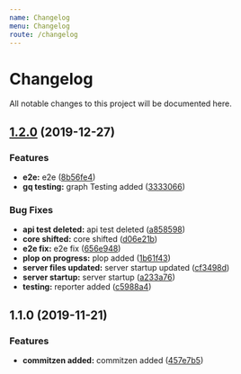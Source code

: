 ```yaml
---
name: Changelog
menu: Changelog
route: /changelog
---
```


# Changelog

All notable changes to this project will be documented here.

## [1.2.0](https://gitlab.com/smitray/nextpro/compare/v1.1.0...v1.2.0) (2019-12-27)


### Features

* **e2e:** e2e ([8b56fe4](https://gitlab.com/smitray/nextpro/commit/8b56fe4d056f30ef21374aaaa99bf9bb058f7af8))
* **gq testing:** graph Testing added ([3333066](https://gitlab.com/smitray/nextpro/commit/3333066eae08f5fd66d4c5e8aa7d2dbc99c61991))


### Bug Fixes

* **api test deleted:** api test deleted ([a858598](https://gitlab.com/smitray/nextpro/commit/a8585984f2e00ca0127669b25c11c9ca349d722d))
* **core shifted:** core shifted ([d06e21b](https://gitlab.com/smitray/nextpro/commit/d06e21b989110ddb6df6f68e5300b87806a1f1a1))
* **e2e fix:** e2e fix ([656e948](https://gitlab.com/smitray/nextpro/commit/656e9489d9c1832c6aa4713665534567ab66c39a))
* **plop on progress:** plop added ([1b61f43](https://gitlab.com/smitray/nextpro/commit/1b61f434c4dd252d53e43c863ad6b3e145573c8c))
* **server files updated:** server startup updated ([cf3498d](https://gitlab.com/smitray/nextpro/commit/cf3498d11c18b6ca4ce7e605a45bad1a1f4e760f))
* **server startup:** server startup ([a233a76](https://gitlab.com/smitray/nextpro/commit/a233a769bd3eb26813c08e6eef216fba801e5540))
* **testing:** reporter added ([c5988a4](https://gitlab.com/smitray/nextpro/commit/c5988a4d32d349895999a97a96f0bc29fd74c087))

## 1.1.0 (2019-11-21)


### Features

* **commitzen added:** commitzen added ([457e7b5](https://gitlab.com/smitray/nextpro/commit/457e7b5c16c9d52aef584e97468893fcaaa1eced))

